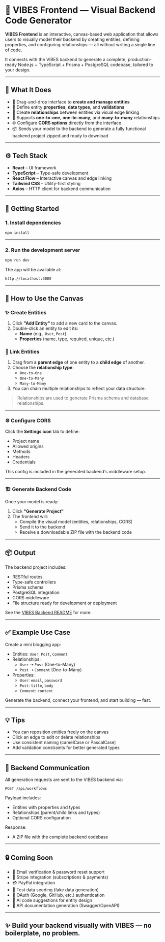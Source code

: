 # 🧩 VIBES Frontend — Visual Backend Code Generator

**VIBES Frontend** is an interactive, canvas-based web application that allows users to visually model their backend by creating entities, defining properties, and configuring relationships — all without writing a single line of code.

It connects with the VIBES backend to generate a complete, production-ready Node.js + TypeScript + Prisma + PostgreSQL codebase, tailored to your design.

---

## 🧠 What It Does

- 🎨 Drag-and-drop interface to **create and manage entities**
- 🧾 Define entity **properties**, **data types**, and **validations**
- 🔗 Create **relationships** between entities via visual edge linking
- 🔁 Supports **one-to-one**, **one-to-many**, and **many-to-many** relationships
- 🌐 Configure **CORS options** directly from the interface
- 📦 Sends your model to the backend to generate a fully functional backend project zipped and ready to download

---

## ⚙️ Tech Stack

- **React** – UI framework
- **TypeScript** – Type-safe development
- **React Flow** – Interactive canvas and edge linking
- **Tailwind CSS** – Utility-first styling
- **Axios** – HTTP client for backend communication

---

## 🚀 Getting Started

### 1. Install dependencies

```bash
npm install
```

---

### 2. Run the development server

```bash
npm run dev
```

The app will be available at:

```
http://localhost:3000
```

---

## 🧱 How to Use the Canvas

### ✨ Create Entities

1. Click **"Add Entity"** to add a new card to the canvas.
2. Double-click an entity to edit its:
   - **Name** (e.g., `User`, `Post`)
   - **Properties** (name, type, required, unique, etc.)

### 🔌 Link Entities

1. Drag from a **parent edge** of one entity to a **child edge** of another.
2. Choose the **relationship type**:
   - `One-to-One`
   - `One-to-Many`
   - `Many-to-Many`
3. You can chain multiple relationships to reflect your data structure.

> Relationships are used to generate Prisma schema and database relationships.

---

### ⚙️ Configure CORS

Click the **Settings icon** tab to define:

- Project name
- Allowed origins
- Methods
- Headers
- Credentials

This config is included in the generated backend's middleware setup.

---

### 🏗 Generate Backend Code

Once your model is ready:

1. Click **"Generate Project"**
2. The frontend will:
   - Compile the visual model (entities, relationships, CORS)
   - Send it to the backend
   - Receive a downloadable ZIP file with the backend code

---

## 📦 Output

The backend project includes:

- RESTful routes
- Type-safe controllers
- Prisma schema
- PostgreSQL integration
- CORS middleware
- File structure ready for development or deployment

See the [VIBES Backend README](../backend/README.md) for more.

---

## ✅ Example Use Case

Create a mini blogging app:

- Entities: `User`, `Post`, `Comment`
- Relationships:
  - `User` ➝ `Post` (One-to-Many)
  - `Post` ➝ `Comment` (One-to-Many)
- Properties:
  - `User`: `email`, `password`
  - `Post`: `title`, `body`
  - `Comment`: `content`

Generate the backend, connect your frontend, and start building — fast.

---

## 💡 Tips

- You can reposition entities freely on the canvas
- Click an edge to edit or delete relationships
- Use consistent naming (camelCase or PascalCase)
- Add validation constraints for better generated types

---

## 🔄 Backend Communication

All generation requests are sent to the VIBES backend via:

```http
POST /api/workflows
```

Payload includes:

- Entities with properties and types
- Relationships (parent/child links and types)
- Optional CORS configuration

Response:

- A ZIP file with the complete backend codebase

---

## 🔒 Coming Soon

- 🔐 Email verification & password reset support
- 🛒 Stripe integration (subscriptions & payments)
- 💳 PayPal integration
- 🧪 Test data seeding (fake data generation)
- 🔐 OAuth (Google, GitHub, etc.) authentication
- 🧠 AI code suggestions for entity design
- 📘 API documentation generation (Swagger/OpenAPI)

---

## ✨ Build your backend visually with **VIBES** — no boilerplate, no problem.
